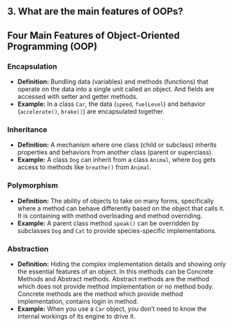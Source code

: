 ## 3. What are the main features of OOPs?

## Four Main Features of Object-Oriented Programming (OOP)

### Encapsulation

- **Definition:** Bundling data (variables) and methods (functions) that operate on the data into a single unit called an object.
And fields are accessed with setter and getter methods.
- **Example:** In a class `Car`, the data (`speed`, `fuelLevel`) and behavior (`accelerate()`, `brake()`) are encapsulated together.

### Inheritance

- **Definition:** A mechanism where one class (child or subclass) inherits properties and behaviors from another class (parent or superclass).
- **Example:** A class `Dog` can inherit from a class `Animal`, where `Dog` gets access to methods like `breathe()` from `Animal`.

### Polymorphism

- **Definition:** The ability of objects to take on many forms, specifically where a method can behave differently based on the object that calls it.
It is containing with method overloading and method overriding.
- **Example:** A parent class method `speak()` can be overridden by subclasses `Dog` and `Cat` to provide species-specific implementations.

### Abstraction

- **Definition:** Hiding the complex implementation details and showing only the essential features of an object. In this methods can be Concrete Methods and Abstract methods.
Abstract methods are the method which does not provide method implementation or no method body.
Concrete methods are the method which provide method implementation, contains login in method.
- **Example:** When you use a `Car` object, you don’t need to know the internal workings of its engine to drive it.
